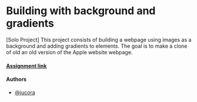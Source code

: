 # Building with background and gradients


[Solo Project]
This project consists of building a webpage using images as a background and adding gradients to elements. The goal is to make a clone of old an old version of the Apple website webpage.

#### [Assignment link](https://www.theodinproject.com/courses/html5-and-css3/lessons/building-with-backgrounds-and-gradients)

#### Authors

* [@jucora](https://github.com/jucora)
